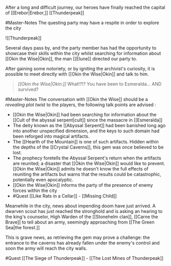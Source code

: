 After a long and difficult journey, our heroes have finally reached the capital of [[Erebor|Erebor,]] [[Thunderpeak]]

#Master-Notes The questing party may have a respite in order to explore the city

![[Thunderpeak]]

Several days pass by, and the party member has had the opportunity to showcase their skills within the city whilst searching for information about [[Okin the Wise|Okin]], the man [[Elune]] directed our party to.

After gaining some notoriety, or by igniting the archivist's curiosity, it is possible to meet directly with [[Okin the Wise|Okin]] and talk to him.

> *[[Okin the Wise|Okin:]]*  What!?!? You have been to Esmeralda... AND survived?

#Master-Notes The conversation with [[Okin the Wise]] should be a *revealing plot twist* to the players, the following talk points are advised :

- [[Okin the Wise|Okin]] had been searching for information about the [[Cult of the abyssal serpent|cult]] since the massacre in [[Esmeralda]]
- The deity known as the [[Abyssal Serpent]] had been banished long ago into another unspecified dimension, and the keys to such domain had been reforged into magical artifacts.
- The [[Hearth of the Mountain]] is one of such artifacts. Hidden within the depths of the [[Crystal Caverns]], this gem was once believed to be lost. 
- The prophecy foretells the Abyssal Serpent's return when the artifacts are reunited; a disaster that [[Okin the Wise|Okin]] would like to prevent. [[Okin the Wise|Okin]] admits he doesn't know the full effects of reuniting the artifacts but warns that the results could be catastrophic, potentially even apocalyptic.
- [[Okin the Wise|Okin]] informs the party of the presence of enemy forces within the city 
- #Quest [[Like Rats in a Cellar]] - [[Missing Child]]

Meanwhile in the city, news about impending doom have just arrived. A dwarven scout has just reached the stronghold and is asking an hearing to the king's counselor, High Warden of the [[Stonehelm clan]], [[Carne the Brave]] to tell about an army, seemingly approaching from [[The Green Sea|the forest.]]

This is grave news, as retrieving the gem may prove a challenge: the entrance to the caverns has already fallen under the enemy's control and soon the army will reach the city walls.

#Quest [[The Siege of Thunderpeak]] - [[The Lost Mines of Thunderpeak]]
